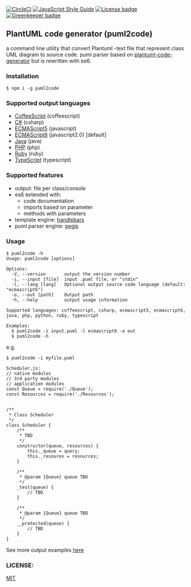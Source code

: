 [![CircleCI](https://circleci.com/gh/jupe/puml2code/tree/master.svg?style=svg)](https://circleci.com/gh/jupe/puml2code/tree/master)
[![JavaScript Style Guide](https://img.shields.io/badge/code_style-standard-brightgreen.svg)](https://standardjs.com)
[![License badge](https://img.shields.io/badge/license-MIT-blue.svg)](https://img.shields.io) [![Greenkeeper badge](https://badges.greenkeeper.io/jupe/puml2code.svg)](https://greenkeeper.io/)


## PlantUML code generator (puml2code)

a command line utility that convert Plantuml -text file that represent class UML diagram to source code.
puml parser based on [plantuml-code-generator](https://github.com/bafolts/plantuml-code-generator) but is rewritten with es6.

### Installation

```
$ npm i -g puml2code
```

### Supported output languages
* [CoffeeScript](test/data/car.coffeescript.coffee) (coffeescript)
* [C#](test/data/car.csharp.cs) (csharp)
* [ECMAScript5](test/data/car.ecmascript5.js) (javascript)
* [ECMAScript6](test/data/car.ecmascript6.js) (javascript2.0) [default]
* [Java](test/data/car.java.java) (java)
* [PHP](test/data/car.php.php) (php)
* [Ruby](test/data/car.ruby.rb) (ruby)
* [TypeScript](test/data/car.typescript.ts) (typescript)

### Supported features
* output: file per class/console
* es6 extended with:
  * code documentation
  * imports based on parameter
  * methods with parameters
* template engine: [handlebars](http://handlebarsjs.com)
* puml parser engine: [pegjs](http://pegjs.org)

### Usage

```
$ puml2code -h
Usage: puml2code [options]

Options:
  -V, --version       output the version number
  -i, --input [file]  input .puml file, or "stdin"
  -l, --lang [lang]   Optional output source code language (default: "ecmascript6")
  -o, --out [path]    Output path
  -h, --help          output usage information

Supported languages: coffeescript, csharp, ecmascript5, ecmascript6, java, php, python, ruby, typescript

Examples:
  $ puml2code -i input.puml -l ecmascript6 -o out
  $ puml2code -h
```

e.g.
```
$ puml2code -i myfile.puml

Scheduler.js:
// native modules
// 3rd party modules
// application modules
const Queue = require('./Queue');
const Resources = require('./Resources');


/**
 * Class Scheduler
 */
class Scheduler {
    /**
     * TBD
     */
    constructor(queue, resources) {
        this._queue = query;
        this._resoures = resources;
    }

    /**
     * @param {Queue} queue TBD
     */
    _test(queue) {
        // TBD
    }

    /**
     * @param {Queue} queue TBD
     */
    __protected(queue) {
        // TBD
    }
}
```
See more output examples [here](examples)

### LICENSE:
[MIT](LICENSE)